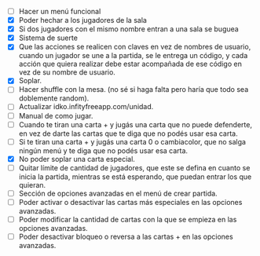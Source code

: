 - [ ] Hacer un menú funcional
- [x] Poder hechar a los jugadores de la sala
- [x] Si dos jugadores con el mismo nombre entran a una sala se buguea
- [x] Sistema de suerte
- [x] Que las acciones se realicen con claves en vez de nombres de usuario, cuando un jugador se une a la partida, se le entrega un código, y cada acción que quiera realizar debe estar acompañada de ese código en vez de su nombre de usuario.
- [x] Soplar.
- [ ] Hacer shuffle con la mesa. (no sé si haga falta pero haría que todo sea doblemente random).
- [ ] Actualizar idko.infityfreeapp.com/unidad.
- [ ] Manual de como jugar.
- [ ] Cuando te tiran una carta + y jugás una carta que no puede defenderte, en vez de darte las cartas que te diga que no podés usar esa carta.
- [ ] Si te tiran una carta + y jugás una carta 0 o cambiacolor, que no salga ningún menú y te diga que no podés usar esa carta.
- [x] No poder soplar una carta especial.
- [ ] Quitar límite de cantidad de jugadores, que este se defina en cuanto se inicia la partida, mientras se está esperando, que puedan entrar los que quieran.
- [ ] Sección de opciones avanzadas en el menú de crear partida.
- [ ] Poder activar o desactivar las cartas más especiales en las opciones avanzadas.
- [ ] Poder modificar la cantidad de cartas con la que se empieza en las opciones avanzadas.
- [ ] Poder desactivar bloqueo o reversa a las cartas + en las opciones avanzadas.

